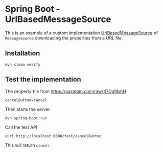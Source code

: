 # Spring Boot - UrlBasedMessageSource

This is an example of a custom implementation [UrlBasedMessageSource](/src/main/java/com/example/demo/UrlBasedMessageSource.java) of `MessageSource` downloading the properties from a URL file.


## Installation

```shell
mvn clean verify
```

## Test the implementation

The property file from https://pastebin.com/raw/47DgMshH

```
cancelButton=cancel
```

Then starts the server:

```shell
mvn spring-boot:run
```

Call the test API

```
curl http://localhost:8080/test/cancelButton
```

This will return `cancel`
